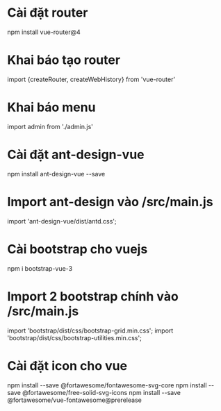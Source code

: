 # Cài đặt router
npm install vue-router@4

# Khai báo tạo router
import {createRouter, createWebHistory} from 'vue-router'

# Khai báo menu
import admin from './admin.js'

# Cài đặt ant-design-vue
npm install ant-design-vue --save

# Import ant-design vào /src/main.js
import 'ant-design-vue/dist/antd.css';

# Cài bootstrap cho vuejs
npm i bootstrap-vue-3

# Import 2 bootstrap chính vào /src/main.js
import 'bootstrap/dist/css/bootstrap-grid.min.css';
import 'bootstrap/dist/css/bootstrap-utilities.min.css';

# Cài đặt icon cho vue
npm install --save @fortawesome/fontawesome-svg-core 
npm install --save @fortawesome/free-solid-svg-icons 
npm install --save @fortawesome/vue-fontawesome@prerelease